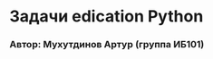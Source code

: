 Задачи edication Python
================================================================
### Автор: Мухутдинов Артур (группа ИБ101)
